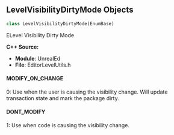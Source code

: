 ## LevelVisibilityDirtyMode Objects

```python
class LevelVisibilityDirtyMode(EnumBase)
```

ELevel Visibility Dirty Mode

**C++ Source:**

- **Module**: UnrealEd
- **File**: EditorLevelUtils.h

<a id="unreal.LevelVisibilityDirtyMode.MODIFY_ON_CHANGE"></a>

#### MODIFY_ON_CHANGE

0: Use when the user is causing the visibility change.  Will update transaction state and mark the package dirty.

<a id="unreal.LevelVisibilityDirtyMode.DONT_MODIFY"></a>

#### DONT_MODIFY

1: Use when code is causing the visibility change.

<a id="unreal.AssetEditorOpenLocation"></a>